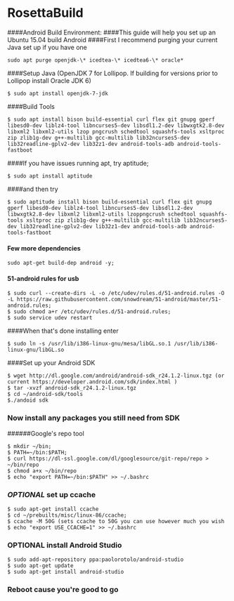 RosettaBuild
============
####Android Build Environment:
####This guide will help you set up an Ubuntu 15.04 build Android 
####First I recommend purging your current Java set up if you have one
```
sudo apt purge openjdk-\* icedtea-\* icedtea6-\* oracle*
```
####Setup Java (OpenJDK 7 for Lollipop. If building for versions prior to Lollipop install Oracle JDK 6)
```
$ sudo apt install openjdk-7-jdk 
```
####Build Tools
```
$ sudo apt install bison build-essential curl flex git gnupg gperf libesd0-dev liblz4-tool libncurses5-dev libsdl1.2-dev libwxgtk2.8-dev libxml2 libxml2-utils lzop pngcrush schedtool squashfs-tools xsltproc zip zlib1g-dev g++-multilib gcc-multilib lib32ncurses5-dev lib32readline-gplv2-dev lib32z1-dev android-tools-adb android-tools-fastboot
```
####If you have issues running apt, try aptitude;
```
$ sudo apt install aptitude
```
####and then try 
```
$ sudo aptitude install bison build-essential curl flex git gnupg gperf libesd0-dev liblz4-tool libncurses5-dev libsdl1.2-dev libwxgtk2.8-dev libxml2 libxml2-utils lzoppngcrush schedtool squashfs-tools xsltproc zip zlib1g-dev g++-multilib gcc-multilib lib32ncurses5-dev lib32readline-gplv2-dev lib32z1-dev android-tools-adb android-tools-fastboot
```
#### Few more dependencies
```
sudo apt-get build-dep android -y; 
```
#### 51-android rules for usb
```
$ sudo curl --create-dirs -L -o /etc/udev/rules.d/51-android.rules -O -L https://raw.githubusercontent.com/snowdream/51-android/master/51-android.rules; 
$ sudo chmod a+r /etc/udev/rules.d/51-android.rules; 
$ sudo service udev restart
```
####When that's done installing enter 
```
$ sudo ln -s /usr/lib/i386-linux-gnu/mesa/libGL.so.1 /usr/lib/i386-linux-gnu/libGL.so
```
####Set up your Android SDK 
```
$ wget http://dl.google.com/android/android-sdk_r24.1.2-linux.tgz (or current https://developer.android.com/sdk/index.html ) 
$ tar -xvzf android-sdk_r24.1.2-linux.tgz
$ cd ~/android-sdk/tools
$./andoid sdk
```
### Now install any packages you still need from SDK
######Google's repo tool 
```
$ mkdir ~/bin; 
$ PATH=~/bin:$PATH; 
$ curl https://dl-ssl.google.com/dl/googlesource/git-repo/repo > ~/bin/repo
$ chmod a+x ~/bin/repo
$ echo "export PATH=~/bin:$PATH" >> ~/.bashrc

```
### *OPTIONAL* set up ccache 
```
$ sudo apt-get install ccache
$ cd ~/prebuilts/misc/linux-86/ccache;
$ ccache -M 50G (sets ccache to 50G you can use however much you wish
$ echo "export USE_CCACHE=1" >> ~/.bashrc
```
### OPTIONAL install Android Studio
```
$ sudo add-apt-repository ppa:paolorotolo/android-studio
$ sudo apt-get update
$ sudo apt-get install android-studio
```
### Reboot cause you're good to go
